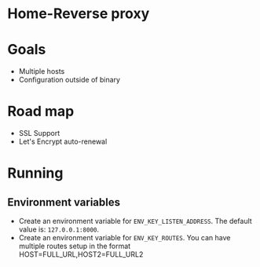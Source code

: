 Home-Reverse proxy
=================

# Goals

- Multiple hosts
- Configuration outside of binary

# Road map

- SSL Support
- Let's Encrypt auto-renewal

# Running

## Environment variables
- Create an environment variable for `ENV_KEY_LISTEN_ADDRESS`. The default value is: `127.0.0.1:8000`.
- Create an environment variable for `ENV_KEY_ROUTES`. You can have multiple routes setup in the format HOST=FULL_URL,HOST2=FULL_URL2


